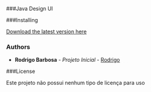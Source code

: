 ###Java Design UI



###Installing 

[Download the latest version here](https://github.com/RodrigoBLima/Project-UI-Java)

### Authors

* **Rodrigo Barbosa** - *Projeto Inicial* - [Rodrigo](https://github.com/RodrigoBLima)

###License

Este projeto não possui nenhum tipo de licença para uso

